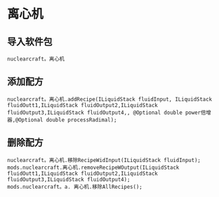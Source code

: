 # 离心机

## 导入软件包
`nuclearcraft。离心机`

## 添加配方
```zenscript
nuclearcraft。离心机.addRecipe(ILiquidStack fluidInput, ILiquidStack fluidOutt1,ILiquidStack fluidOutput2,ILiquidStack fluidOutput3,ILiquidStack fluidOutput4,, @Optional double power倍增器,@Optional double processRadimal);
```

## 删除配方
```zenscript
nuclearcraft。离心机.移除RecipeWidInput(ILiquidStack fluidInput);
mods.nuclearcraft.离心机.removeRecipeWOutput(ILiquidStack fluidOutt1,ILiquidStack fluidOutput2,ILiquidStack fluidOutput3,ILiquidStack fluidOutput4);
mods.nuclearcraft。a. 离心机.移除AllRecipes();
```